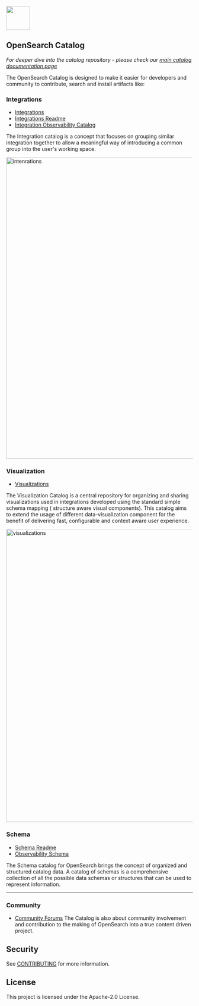 <img src="https://opensearch.org/assets/img/opensearch-logo-themed.svg" height="64px">

## OpenSearch Catalog

_For deeper dive into the catalog repository - please check our [main catalog documentation page ](docs/README.md)_

The OpenSearch Catalog is designed to make it easier for developers and community to contribute, search and install artifacts like:
 
### Integrations
 - [Integrations](https://opensearch.org/docs/latest/integrations/)
 - [Integrations Readme](https://github.com/opensearch-project/opensearch-catalog/blob/main/docs/integrations/README.md)
 - [Integration Observability Catalog](https://htmlpreview.github.io/?https://github.com/opensearch-project/opensearch-catalog/blob/main/integrations/observability/catalog.html)

The Integration catalog is a concept that focuses on grouping similar integration together to allow a meaningful way of introducing a common group into the user's working space.

<img width="812" alt="intenrations" src="https://github.com/opensearch-project/opensearch-catalog/assets/48943349/9a1f12ef-a3f2-4ff6-9142-72251357203f">

### Visualization
- [Visualizations](https://github.com/opensearch-project/opensearch-catalog/tree/main/visualizations)

The Visualization Catalog is a central repository for organizing and sharing visualizations used in integrations developed using the standard simple schema mapping ( structure aware visual components).
This catalog aims to extend the usage of different data-visualization component for the benefit of delivering fast, configurable and context aware user experience.  

<img width="789" alt="visualizations" src="https://github.com/opensearch-project/opensearch-catalog/assets/48943349/2cd613bc-eada-4665-a259-b1b3e82b70fb">

### Schema
- [Schema Readme](https://github.com/opensearch-project/opensearch-catalog/blob/main/docs/schema/README.md)
- [Observability Schema ](https://github.com/opensearch-project/opensearch-catalog/blob/main/docs/schema/observability/README.md)

The Schema catalog for OpenSearch brings the concept of organized and structured catalog data.
A catalog of schemas is a comprehensive collection of all the possible data schemas or structures that can be used to represent information.

---
### Community
- [Community Forums](https://forum.opensearch.org/) 
The Catalog is also about community involvement and contribution to the making of OpenSearch into a true content driven project.

## Security

See [CONTRIBUTING](CONTRIBUTING.md#security-issue-notifications) for more information.

## License

This project is licensed under the Apache-2.0 License.

